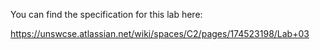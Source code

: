 You can find the specification for this lab here:

https://unswcse.atlassian.net/wiki/spaces/C2/pages/174523198/Lab+03
